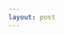 ```yaml
---
layout: post
---
```


<table id="dataTable"></table>

<script>
  fetch("https://codelove.tw/api/posts?username=howtomakeaturn&per_page=5&page=1")
  .then((res) => {
    const data = res.json();
    return data;
  })
  .then((data) => {
    console.log(data);
    for (let i = 0; i < data.length; i++) {
      var dr = document.createElement("TR");
      dr.setAttribute("id", "dataRow");

      var dc = document.createElement("TD");
      var title = document.createTextNode(data[i]['title']);
      dc.appendChild(title);
      document.getElementById("dr").appendChild(dc);
      
      document.getElementById("dataTable").appendChild(dr);
    }
  });
</script>
